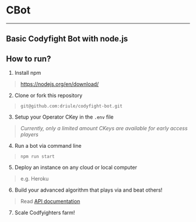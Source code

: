 # CBot
---
Basic Codyfight Bot with node.js
---

## How to run?

1. Install npm
> https://nodejs.org/en/download/

2. Clone or fork this repository
> `git@github.com:driule/codyfight-bot.git`

3. Setup your Operator CKey in the `.env` file
> _Currently, only a limited amount CKeys are available for early access players_

4. Run a bot via command line
> `npm run start`

5. Deploy an instance on any cloud or local computer
> e.g. Heroku

6. Build your advanced algorithm that plays via and beat others!
> Read [API documentation](https://codyfight.com/api-doc)

7. Scale Codfyighters farm!
